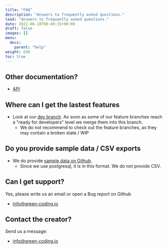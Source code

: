 ```yaml
---
title: "FAQ"
description: "Answers to frequently asked questions."
lead: "Answers to frequently asked questions."
date: 2022-06-18T08:49:15+00:00
draft: false
images: []
menu:
  docs:
    parent: "help"
weight: 630
toc: true
---
```


## Other documentation?

- [API](https://api.green-coding.io)

## Where can I get the lastest features

- Look at our [dev branch](https://github.com/green-coding-berlin/green-metrics-tool/tree/dev). As soon as some of our feature branches reach a "ready for developers" level we merge them into this branch.
  + We do not recommend to check out the feature branches, as they may contain a broken state / WIP

## Do you provide sample data / CSV exports

- We do provide [sample data on Github](https://github.com/green-coding-berlin/sample-data).
  + Since we use postgresql, it is in this format. We do not provide CSV.

## Can I get support?

Yes, please write us an email or open a Bug report on Github

- [info@green-coding.io](mailto:info@green-coding.io)

## Contact the creator?

Send us a message:

- [info@green-coding.io](mailto:info@green-coding.io)
